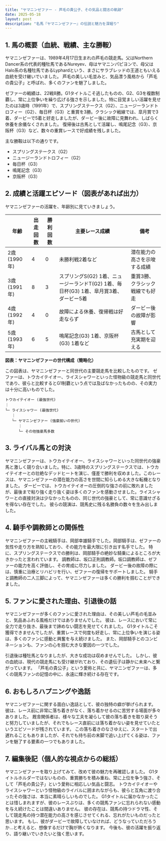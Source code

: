 ```yaml
---
title: "ヤマニンゼファー - 芦毛の貴公子、その気品と闘志の軌跡"
date: 2025-05-18
layout: post
description: "名馬『ヤマニンゼファー』の伝説と魅力を深堀り"
---
```


## 1. 馬の概要（血統、戦績、主な勝鞍）

ヤマニンゼファーは、1989年4月17日生まれの芦毛の競走馬。父はNorthern Dancer系の代表的種牡馬であるNureyev、母はヤマニンパピヨンで、母父はHalo系の名種牡馬であるLyphardという、まさにサラブレッドの王道ともいえる血統を受け継いでいました。  芦毛の美しい毛並みと、気品漂う風格から「芦毛の貴公子」と呼ばれ、多くのファンを魅了しました。

ゼファーの戦績は、22戦8勝。G1タイトルこそ逃したものの、G2、G3を複数制覇し、常に上位争いを繰り広げる強さを示しました。特に目覚ましい活躍を見せたのは3歳時（1991年）で、スプリングステークス（G2）、ニュージーランドトロフィー（G2）、毎日杯（G3）と重賞を3勝。クラシック戦線では、皐月賞で3着、ダービーで5着と好走しましたが、ダービー後に故障に見舞われ、しばらく休養を余儀なくされました。  復帰後は古馬として活躍し、鳴尾記念（G3）、京阪杯（G3）など、数々の重賞レースで好成績を残しました。

主な勝鞍は以下の通りです。

* スプリングステークス（G2）
* ニュージーランドトロフィー（G2）
* 毎日杯（G3）
* 鳴尾記念（G3）
* 京阪杯（G3）


## 2. 成績と活躍エピソード（図表があれば出力）

ヤマニンゼファーの活躍を、年齢別に見ていきましょう。

| 年齢 | 出走回数 | 勝利回数 | 主要レース成績 | 備考 |
|---|---|---|---|---|
| 2歳 (1990年) | 4 | 0 | 未勝利戦2着など |  潜在能力の高さを示唆する成績 |
| 3歳 (1991年) | 8 | 3 | スプリングS(G2) 1着、ニュージーランドT(G2) 1着、毎日杯(G3) 1着、皐月賞3着、ダービー5着 | 重賞3勝、クラシック戦線でも好走 |
| 4歳 (1992年) | 4 | 0 | 故障による休養、復帰戦は好走ならず | ダービー後の故障が影響 |
| 5歳 (1993年) | 6 | 5 | 鳴尾記念(G3) 1着、京阪杯(G3) 1着など | 古馬として充実期を迎える |


**図表：ヤマニンゼファーの世代構成（簡略化）**

この図表は、ヤマニンゼファーと同世代の主要競走馬を比較したものです。  ゼファーは、トウカイテイオー、ライスシャワーといった怪物級の競走馬と同世代であり、彼らと比較するとG1制覇という点では及ばなかったものの、その実力は十分に高いものでした。

```
トウカイテイオー (最強世代)
｜
└─ ライスシャワー (最強世代)
   ｜
   └─ ヤマニンゼファー (強豪揃いの世代)
      ｜
      └─ その他強豪馬多数
```


## 3. ライバル馬との対決

ヤマニンゼファーは、トウカイテイオー、ライスシャワーといった同世代の強豪馬と激しく競り合いました。特に、3歳時のスプリングステークスでは、トウカイテイオーとの壮絶なデッドヒートを演じ、僅差で勝利を収めました。このレースは、ヤマニンゼファーの潜在能力の高さを世間に知らしめる大きな転機となりました。  ダービーでは、トウカイテイオーの圧倒的な強さの前に敗れましたが、最後まで粘り強く走り抜く姿は多くのファンを感動させました。ライスシャワーとの直接対決は少なかったものの、同じ世代の強豪として、常に意識せざるを得ない存在でした。  彼らの競演は、競馬史に残る名勝負の数々を生み出しました。


## 4. 騎手や調教師との関係性

ヤマニンゼファーの主戦騎手は、岡部幸雄騎手でした。岡部騎手は、ゼファーの気性や走り方を熟知しており、その能力を最大限に引き出す名手でした。  特に、スプリングステークスでの勝利は、岡部騎手の絶妙な騎乗によるところが大きかったと言われています。  調教師は、坂口正則調教師。坂口調教師は、ゼファーの能力を高く評価し、その育成に尽力しました。  ダービー後の故障の際には、慎重に治療とリハビリを行い、ゼファーの復帰をサポートしました。  騎手と調教師の二人三脚によって、ヤマニンゼファーは多くの勝利を掴むことができました。


## 5. ファンに愛された理由、引退後の話

ヤマニンゼファーが多くのファンに愛された理由は、その美しい芦毛の毛並みと、気品あふれる風格だけではありませんでした。  彼は、レースにおいて常に全力で走り抜き、最後まで諦めない闘志を見せてくれました。  G1タイトルこそ獲得できませんでしたが、重賞レースで何度も好走し、常に上位争いを演じる姿は、多くのファンに感動と興奮を与え続けました。  また、岡部騎手とのコンビネーションも、ファンの心を掴む大きな要因の一つでした。

引退後は種牡馬となりましたが、大きな成功は収めませんでした。  しかし、彼の血統は、現代の競走馬にも受け継がれており、その遺伝子は静かに未来へと繋がっています。  「芦毛の貴公子」という愛称と共に、ヤマニンゼファーは、多くの競馬ファンの記憶の中に、永遠に輝き続ける存在です。


## 6. おもしろハプニングや逸話

ヤマニンゼファーに関する面白い逸話として、彼の独特の癖が挙げられます。  彼は、レース前に非常に落ち着きがなく、落ち着かせるのに苦労する場面が多々ありました。  厩舎関係者は、様々な工夫を凝らして彼の落ち着きを取り戻そうと努力していましたが、それでもレース直前には落ち着かない姿を見せていたというエピソードが残されています。  この落ち着きのなさゆえに、スタートで出遅れることもありましたが、それでも持ち前の末脚で追い上げてくる姿は、ファンを魅了する要素の一つでもありました。


## 7. 編集後記（個人的な視点からの総括）

ヤマニンゼファーを取り上げてみて、改めて彼の魅力を再確認しました。  G1タイトルホルダーではないものの、重賞勝ちを積み重ね、常に上位を争う強さ、そして「芦毛の貴公子」という愛称に相応しい気品と闘志。  トウカイテイオーやライスシャワーという怪物級のライバルに囲まれながらも、彼らと互角に渡り合ったその強さは、本当に素晴らしいものでした。  G1タイトルに届かなかったことは惜しまれますが、彼のレースぶりは、多くの競馬ファンに忘れられない感動を与え続けたことは間違いありません。  彼の存在は、競馬の持つドラマ性、そして競走馬の持つ潜在能力の高さを感じさせてくれる、忘れがたいものだったと思います。  もし、彼がダービーで故障していなければ、どうなっていただろうか…と考えると、想像するだけで胸が熱くなります。  今後も、彼の活躍を振り返り、語り継いでいきたいと強く思います。
